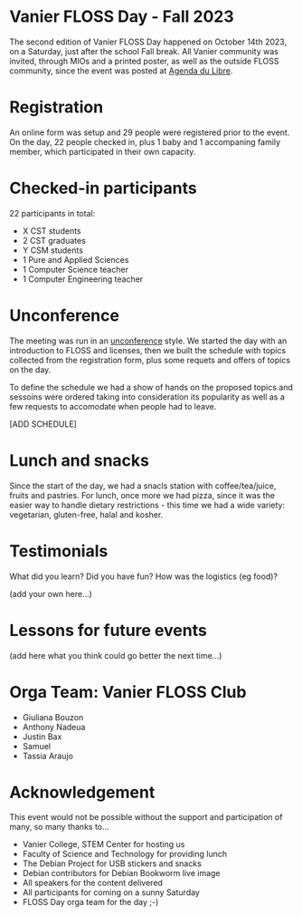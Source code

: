 Vanier FLOSS Day - Fall 2023
==============================

The second edition of Vanier FLOSS Day happened on October 14th 2023, on a Saturday, just after the school
Fall break. All Vanier community was invited, through MIOs and a printed poster, as well as the outside
FLOSS community, since the event was posted at [Agenda du Libre](https://agendadulibre.qc.ca/events/2409).

Registration
============

An online form was setup and 29 people were registered prior to the event. On the day, 22 people checked
in, plus 1 baby and 1 accompaning family member, which participated in their own capacity. 

Checked-in participants
=======================

22 participants in total:

- X CST students
- 2 CST graduates
- Y CSM students
- 1 Pure and Applied Sciences
- 1 Computer Science teacher
- 1 Computer Engineering teacher


Unconference
============

The meeting was run in an [unconference](https://en.wikipedia.org/wiki/Unconference) style. 
We started the day with an introduction to FLOSS and licenses, then we built the schedule with
topics collected from the registration form, plus some requets and offers of topics on the day.

To define the schedule we had a show of hands on the proposed topics and sessoins were ordered
taking into consideration its popularity as well as a few requests to accomodate when people
had to leave. 

[ADD SCHEDULE]


Lunch and snacks
================

Since the start of the day, we had a snacls station with coffee/tea/juice, fruits and pastries.
For lunch, once more we had pizza, since it was the easier way to handle dietary restrictions -
this time we had a wide variety: vegetarian, gluten-free, halal and kosher. 

Testimonials
============

What did you learn? Did you have fun? How was the logistics (eg food)?

(add your own here...)


Lessons for future events
=========================

(add here what you think could go better the next time...)


Orga Team: Vanier FLOSS Club
============================

- Giuliana Bouzon
- Anthony Nadeua
- Justin Bax
- Samuel
- Tassia Araujo

Acknowledgement
===============

This event would not be possible without the support and participation of many, so many thanks to...

- Vanier College, STEM Center for hosting us
- Faculty of Science and Technology for providing lunch
- The Debian Project for USB stickers and snacks
- Debian contributors for Debian Bookworm live image
- All speakers for the content delivered
- All participants for coming on a sunny Saturday
- FLOSS Day orga team for the day ;-)
